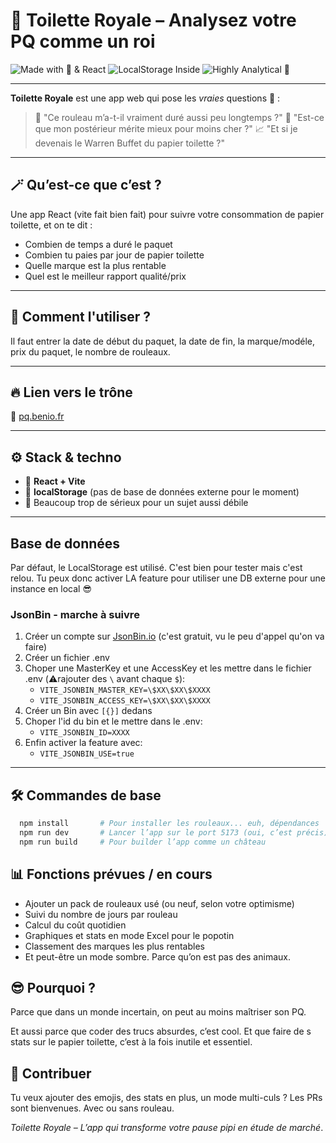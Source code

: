 # 🧻 Toilette Royale – Analysez votre PQ comme un roi

![Made with 💩 & React](https://img.shields.io/badge/Made%20with-%F0%9F%92%A9%20%26%20React-blueviolet)
![LocalStorage Inside](https://img.shields.io/badge/Storage-localStorage-yellow)
![Highly Analytical 🚽](https://img.shields.io/badge/Highly-Analytical%20%F0%9F%9A%BD-brightgreen)

---

**Toilette Royale** est une app web qui pose les *vraies* questions 💭 :

> 🧻 "Ce rouleau m’a-t-il vraiment duré aussi peu longtemps ?"
> 💸 "Est-ce que mon postérieur mérite mieux pour moins cher ?"
> 📈 "Et si je devenais le Warren Buffet du papier toilette ?"

---

## 🪄 Qu’est-ce que c’est ?

Une app React (vite fait bien fait) pour suivre votre consommation de papier toilette, et on te dit :
  - Combien de temps a duré le paquet
  - Combien tu paies par jour de papier toilette
  - Quelle marque est la plus rentable
  - Quel est le meilleur rapport qualité/prix

---

## 🤯 Comment l'utiliser ?
Il faut entrer la date de début du paquet, la date de fin, la marque/modéle, prix du paquet, le nombre de rouleaux.

---

## 🔥 Lien vers le trône

🧻 [pq.benio.fr](https://pq.benio.fr)

---

## ⚙️ Stack & techno

- 🧠 **React + Vite**
- 💾 **localStorage** (pas de base de données externe pour le moment)
- 👑 Beaucoup trop de sérieux pour un sujet aussi débile

---

## Base de données
Par défaut, le LocalStorage est utilisé. C'est bien pour tester mais c'est relou.
Tu peux donc activer LA feature pour utiliser une DB externe pour une instance en local 😎

### JsonBin - marche à suivre
1. Créer un compte sur [JsonBin.io](https://jsonbin.io/) (c'est gratuit, vu le peu d'appel qu'on va faire)
2. Créer un fichier .env
3. Choper une MasterKey et une AccessKey et les mettre dans le fichier .env (⚠️rajouter des `\` avant chaque `$`):
   - `VITE_JSONBIN_MASTER_KEY=\$XX\$XX\$XXXX`
   - `VITE_JSONBIN_ACCESS_KEY=\$XX\$XX\$XXXX`
4. Créer un Bin avec `[{}]` dedans
5. Choper l'id du bin et le mettre dans le .env:
   - `VITE_JSONBIN_ID=XXXX`
6. Enfin activer la feature avec:
   - `VITE_JSONBIN_USE=true`

---

## 🛠️ Commandes de base

```bash
  npm install       # Pour installer les rouleaux... euh, dépendances
  npm run dev       # Lancer l’app sur le port 5173 (oui, c’est précis)
  npm run build     # Pour builder l’app comme un château
```

## 📊 Fonctions prévues / en cours
- Ajouter un pack de rouleaux usé (ou neuf, selon votre optimisme)
- Suivi du nombre de jours par rouleau
- Calcul du coût quotidien
- Graphiques et stats en mode Excel pour le popotin
- Classement des marques les plus rentables
- Et peut-être un mode sombre. Parce qu’on est pas des animaux.

## 😎 Pourquoi ?
Parce que dans un monde incertain, on peut au moins maîtriser son PQ.

Et aussi parce que coder des trucs absurdes, c’est cool.
Et que faire de s stats sur le papier toilette, c’est à la fois inutile et essentiel.

## 🧻 Contribuer
Tu veux ajouter des emojis, des stats en plus, un mode multi-culs ?
Les PRs sont bienvenues. Avec ou sans rouleau.

_Toilette Royale – L’app qui transforme votre pause pipi en étude de marché_.
